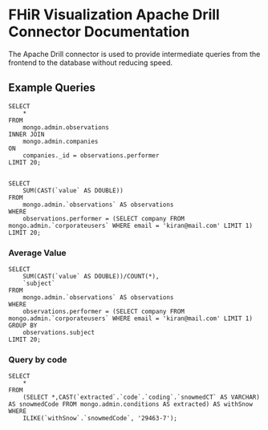 # FHiR Visualization Apache Drill Connector Documentation

The Apache Drill connector is used to provide intermediate queries from the frontend to the database without reducing speed.

## Example Queries
```
SELECT
    *
FROM
    mongo.admin.observations
INNER JOIN 
    mongo.admin.companies
ON 
    companies._id = observations.performer
LIMIT 20;


```

```$xslt
SELECT 
    SUM(CAST(`value` AS DOUBLE))
FROM 
    mongo.admin.`observations` AS observations 
WHERE 
    observations.performer = (SELECT company FROM mongo.admin.`corporateusers` WHERE email = 'kiran@mail.com' LIMIT 1) 
LIMIT 20;
```

### Average Value
```
SELECT 
    SUM(CAST(`value` AS DOUBLE))/COUNT(*), 
    `subject` 
FROM 
    mongo.admin.`observations` AS observations 
WHERE 
    observations.performer = (SELECT company FROM mongo.admin.`corporateusers` WHERE email = 'kiran@mail.com' LIMIT 1) 
GROUP BY 
    observations.subject 
LIMIT 20;
```

### Query by code
```
SELECT 
    * 
FROM 
    (SELECT *,CAST(`extracted`.`code`.`coding`.`snowmedCT` AS VARCHAR) AS snowmedCode FROM mongo.admin.conditions AS extracted) AS withSnow  
WHERE 
    ILIKE(`withSnow`.`snowmedCode`, '29463-7');
```